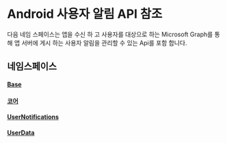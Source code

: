 # <a name="android-user-notifications-api-reference"></a>Android 사용자 알림 API 참조

다음 네임 스페이스는 앱을 수신 하 고 사용자를 대상으로 하는 Microsoft Graph를 통해 앱 서버에 게시 하는 사용자 알림을 관리할 수 있는 Api를 포함 합니다. 

## <a name="namespaces"></a>네임스페이스

#### <a name="basehttpsdocsmicrosoftcomjavaapicommicrosoftconnecteddevicesbase"></a>[Base](https://docs.microsoft.com/java/api/com.microsoft.connecteddevices.base)
#### <a name="corehttpsdocsmicrosoftcomjavaapicommicrosoftconnecteddevicescore"></a>[코어](https://docs.microsoft.com/java/api/com.microsoft.connecteddevices.core)
#### <a name="usernotifications-httpsdocsmicrosoftcomen-usjavaapicommicrosoftconnecteddevicesusernotifications"></a>[UserNotifications]( https://docs.microsoft.com/en-us/java/api/com.microsoft.connecteddevices.usernotifications)
#### <a name="userdatahttpsdocsmicrosoftcomjavaapicommicrosoftconnecteddevicesuserdata"></a>[UserData](https://docs.microsoft.com/java/api/com.microsoft.connecteddevices.userdata)
